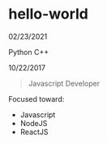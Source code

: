 # hello-world
02/23/2021

Python
C++

10/22/2017

> Javascript Developer

Focused toward:
- Javascript
- NodeJS
- ReactJS
